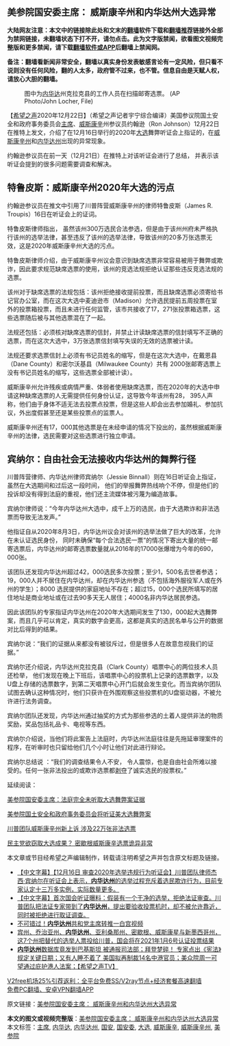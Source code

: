  <h2>美参院国安委主席： 威斯康辛州和内华达州大选异常</h2> <p class="notice"><b>大陆网友注意：本文中的链接除此处和文末的<a href="https://github.com/bannedbook/fanqiang" >翻墙</a>软件下载和<a href="https://github.com/killgcd/justmysocks/blob/master/README.md">翻墙推荐</a>链接外全部为禁网链接，未翻墙状态下打不开，请勿点击。此为文字版禁闻，欲看图文视频完整版和更多禁闻，请下载<a href="https://github.com/bannedbook/fanqiang">翻墙软件或APP</a>后翻墙上禁闻网。</p><p>备注：翻墙看新闻非常安全，翻墙以真实身份发表敏感言论有一定风险，但只看不说则没有任何风险，翻的人太多，政府管不过来，也不管。信息自由是天赋人权，请放心大胆的翻墙。</b></p>  <div class="entry"> <figure><figcaption>图中为<a href="https://www.bannedbook.org/bnews/tag/%E5%86%85%E5%8D%8E%E8%BE%BE/" class="st_tag internal_tag" rel="tag" title="标签 内华达 下的日志">内华达</a>州克拉克县的工作人员在扫描邮寄选票。 (AP Photo/John Locher, File)</figcaption></figure> <p>【<span class='wp_keywordlink_affiliate'><a href="https://www.soundofhope.org" title="希望之声" target="_blank">希望之声</a></span>2020年12月22日】（希望之声记者宇宁综合编译）美国参议院国土安全和政府事务委员会<a href="https://www.bannedbook.org/bnews/tag/%E4%B8%BB%E5%B8%AD/" class="st_tag internal_tag" rel="tag" title="标签 主席 下的日志">主席</a>、<a href="https://www.bannedbook.org/bnews/tag/%E5%A8%81%E6%96%AF%E5%BA%B7%E8%BE%9B/" class="st_tag internal_tag" rel="tag" title="标签 威斯康辛 下的日志">威斯康辛</a>州参议员约翰逊（Ron Johnson）12月22日在推特上发文，介绍了在12月16日举行的2020年<a href="https://www.bannedbook.org/bnews/tag/%e5%a4%a7%e9%80%89/" class="st_tag internal_tag" rel="tag" title="标签 大选 下的日志">大选</a>舞弊听证会上指证的，在<a href="https://www.bannedbook.org/bnews/tag/%E5%A8%81%E6%96%AF%E5%BA%B7%E8%BE%9B%E5%B7%9E/" class="st_tag internal_tag" rel="tag" title="标签 威斯康辛州 下的日志">威斯康辛州</a>和<a href="https://www.bannedbook.org/bnews/tag/%E5%86%85%E5%8D%8E%E8%BE%BE%E5%B7%9E/" class="st_tag internal_tag" rel="tag" title="标签 内华达州 下的日志">内华达州</a>出现的异常现象。</p> <p>约翰逊参议员在前一天（12月21日）在推特上对该听证会进行了总结， 并表示该听证会提到的很多问题需要调查和解决。</p> <h2>特鲁皮斯：威斯康辛州2020年大选的污点</h2> <p>约翰逊参议员在推文中引用了川普阵营威斯康辛州的律师特鲁皮斯（James R. Troupis）16日在听证会上的证词。</p> <p>特鲁皮斯律师指出， 虽然该州300万选民合法参选，但是由于该州州府未严格执行该州的选举法律，甚至违反了该州的选举法律，导致该州的20多万张选票无效，这是2020年威斯康辛州大选的污点。</p> <p>特鲁皮斯律师介绍，由于威斯康辛州议会意识到缺席选票非常容易被用于舞弊或欺诈，因此要求规范缺席选票的使用，该州的竞选法规拒绝认证那些违反竞选法规的选票。</p> <p>该州对于缺席选票的法规包括：该州拒绝接收提前投票，而且缺席选票必须寄给书记官办公室，而在这次大选中麦迪逊市（Madison）允许选民提前五周投票在室外的投票箱投票，而且未进行任何监管，该市共接收了17，271张投票箱选票，这些选票随后被与其他选票混在了一起。</p> <p>法规还包括：必须核对缺席选票的信封，并禁止计读缺席选票的信封填写不正确的选票，而在这次大选中，3万张选票信封填写失误的无效的选票被计读。</p>  <p>法规还要求选票信封上必须有书记员姓名的缩写，但是在这次大选中，在戴恩县（Dane County）和密尔沃基县（Milwaukee County）共有 2000张邮寄选票上没有书记员姓名的缩写，这些选票全部被计读）。</p> <p>威斯康辛州允许残疾或病情严重、体弱者使用缺席选票，而在2020年的大选中申请这种缺席选票的人无需提供任何身份认证，这导致今年该州有28， 395人声称，他们由于身体不适无法去投票点投票，但是这些人却会出去参加婚礼、参加抗议，外出度假甚至还是某些投票点的监票人。</p> <p>威斯康辛州还有17，000其他选票是在未经申请的情况下投出的，虽然根据威斯康辛州的法律，选民需要对这些选票进行独立申请。</p> <p></p> <h2>宾纳尔：自由社会无法接收内华达州的舞弊行径</h2> <p>川普阵营律师、内华达州律师宾纳尔（Jessie Binnall）则在16日听证会上指证，虽然在大选期间和过后这一段时间， 他们的举报舞弊热线响个不停，但是他们的投诉却没有得到法庭的重视，他们还主流媒体被污蔑为编造故事。 </p> <p>宾纳尔律师说：“今年内华达州大选中，成千上万的选民，由于大选欺诈和非法选票而导致无法发声。”</p> <p>他指证自从2020年8月3日，内华达州议会对该州的选举法做了巨大的改革，允许在未认证选民身份， 同时未确保“每个合法选民一票”的情况下寄出大量的统一邮寄选票后，内华达州的邮寄选票数量就从2016年的17000张爆增为今年的690，000张。</p>  <p>该团队还发现内华达州超过42，000选民多次投票；至少1，500名去世者参选；19，000人并不居住在内华达州，却在内华达州参选（不包括海外服役军人或在外州的学生）；8000 选民提供的家庭地址不存在；超过15，000个选民所填写的居住地址是商业地址或在过去90多天无人居住；4000名非内华达居民参选。</p> <p>因此该团队的专家指证内华达州在2020年大选期间发生了130，000起大选舞弊案，而且几乎可以肯定，真实的数字会更高，这都是真实的选民名单与公开的数据对比后得到的结果。 </p> <p>宾纳尔说：“我们的证据从来都没有被驳斥过，但是很多人在故意忽视我们的证据。”</p> <p>宾纳尔还介绍说，内华达州克拉克县（Clark County）唱票中心的两位技术人员还检举， 他们发现在晚上下班后，该唱票中心的投票机上记录的选票数字，以及U盘上存储的选票数字，到第二天唱票中心开门后就会发生变化。而当宾纳尔团队试图去确认这种情况时，他们只获许在外围观察这些投票机的U盘驱动器，不被允许进行法务调查。 </p> <p>宾纳尔团队还发现，内华达州通过抽奖的方式为那些参选的土着人提供非法的物质奖励，奖品包括礼品卡、电视等东西。</p> <p>宾纳尔介绍说，当他们将此案告上法庭时，内华达州法庭往往是先拖延审理案件的程序，在听审时也只留给他们几个小时让他们对此进行辩论。 </p> <p>宾纳尔总结说 ：“我们的调查结果令人不安， 令人震惊，也是自由社会所难以接受的。任何一张非法投出的或欺诈选票都<span class='wp_keywordlink'><a href="https://www.bannedbook.org/forum2/topic21.html" title="《剥夺》 黄建民 著" target="_blank">剥夺</a></span>了诚实选民的投票权。”</p>  <p></p> <p>延续阅读：</p> <p><a href="https://www.soundofhope.org/post/455152">美参院国安委主席：法庭完全未听取大选舞弊案证据</a></p> <p><a href="https://www.soundofhope.org/post/454081">美参院国土安全和政府事务委员会将听证美大选舞弊案</a></p> <p><a href="https://www.soundofhope.org/post/902254453">川普团队威斯康辛州新上诉 涉及22万张非法选票</a></p> <p><a href="https://www.soundofhope.org/post/902183746">民主党欲窃取大选成果？ 密歇根威斯康辛选票诡异非常</a>  </p> <p>本文章或节目经希望之声编辑制作，转载请注明希望之声并包含原文标题及链接。</p>  <ul class='op-related-articles' title='相关阅读'> <li><a href='https://www.bannedbook.org/bnews/bannedvideo/20201220/1451454.html' target='_blank'>【中文字幕】【12月16日 审查2020年选举违规行为听证会】川普团队律师杰西‧宾纳尔在听证会上表示，<b>内华达州</b>的选举过程充斥着选民欺诈行为，目前专家认定十三万多实例，实际数量更多。</a></li> <li><a href='https://www.bannedbook.org/bnews/bannedvideo/20201220/1451413.html' target='_blank'>【中文字幕】首次国会听证曝料：假装有一个干净的选举，拒绝法证审查。川普团队把法证专家带到了<b>内华达州</b>，提出要验收投票机时，却不被允许靠近，同时被拒绝进行取证调查。</a></li> <li><a href='https://www.bannedbook.org/bnews/cnnews/20201217/1449597.html' target='_blank'>不可错过！<b>内华达州</b>共和党主席转推一白宫视频</a></li> <li><a href='https://www.bannedbook.org/bnews/bannedvideo/20201215/1448256.html' target='_blank'>宾州、乔治亚州、<b>内华达州</b>、亚利桑那州、密歇根、威斯康星与新墨西哥州，这7个州把替代的选举人票投给川普，国会将在2021年1月6号认证投票结果</a></li> <li><a href='https://www.bannedbook.org/bnews/cbnews/20201208/1443766.html' target='_blank'><b>内华达州</b>数据库竟发到巴基斯坦  被通报司法部；拜登梦碎！ 专家点出《宪法》规定关键日期；又有人睡不着了  美国拟再制裁14名中港官员；美众院周一可望通过庇护港人法案；【希望之声TV】</a></li> </ul> <p class="texttj"> <a href="https://www.bannedbook.org/forum23/topic22702.html" target="_blank">V2free机场25%引荐返利：全平台免费SS/V2ray节点+经济套餐高速翻墙</a><br/> <a href="https://github.com/bannedbook/fanqiang/wiki/%E7%A6%81%E9%97%BB%E7%BD%91%E5%AE%89%E5%8D%93%E7%BF%BB%E5%A2%99%E6%96%B0%E9%97%BBAPP" target="_blank">免费PC翻墙、安卓VPN翻墙APP</a></p><p>原文链接：<a class="src_link"  href="https://www.soundofhope.org/post/456265" target="_blank">美参院国安委主席： 威斯康辛州和内华达州大选异常</a></p><a name='sharetosocial'></a>       <div><b>本文的图文或视频完整版</b>：<a href='https://www.bannedbook.org/bnews/comments/20201223/1453305.html'>美参院国安委主席： 威斯康辛州和内华达州大选异常</a></div>  </div><!--END ENTRY--> <div class="postfooter"> <div>本文标签：<a href="https://www.bannedbook.org/bnews/tag/%E4%B8%BB%E5%B8%AD/" rel="tag">主席</a>, <a href="https://www.bannedbook.org/bnews/tag/%E5%86%85%E5%8D%8E%E8%BE%BE/" rel="tag">内华达</a>, <a href="https://www.bannedbook.org/bnews/tag/%E5%86%85%E5%8D%8E%E8%BE%BE%E5%B7%9E/" rel="tag">内华达州</a>, <a href="https://www.bannedbook.org/bnews/tag/%E5%9B%BD%E5%AE%89/" rel="tag">国安</a>, <a href="https://www.bannedbook.org/bnews/tag/%e5%9b%bd%e5%ae%89%e5%a7%94/" rel="tag">国安委</a>, <a href="https://www.bannedbook.org/bnews/tag/%e5%a4%a7%e9%80%89/" rel="tag">大选</a>, <a href="https://www.bannedbook.org/bnews/tag/%E5%A8%81%E6%96%AF%E5%BA%B7%E8%BE%9B/" rel="tag">威斯康辛</a>, <a href="https://www.bannedbook.org/bnews/tag/%E5%A8%81%E6%96%AF%E5%BA%B7%E8%BE%9B%E5%B7%9E/" rel="tag">威斯康辛州</a>, <a href="https://www.bannedbook.org/bnews/tag/%E7%BE%8E%E5%8F%82%E9%99%A2/" rel="tag">美参院</a></div>  </div><!--END POSTFOOTER--> 